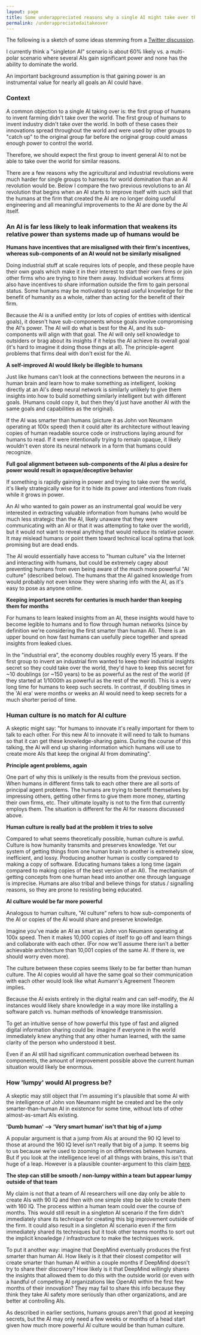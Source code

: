 ```yaml
---
layout: page
title: Some underappreciated reasons why a single AI might take over the world
permalink: /underappreciatedaitakeover
---
```


The following is a sketch of some ideas stemming from a [Twitter discussion](https://twitter.com/elliot_olds/status/1079176432327188480).

I currently think a "singleton AI" scenario is about 60% likely vs. a multi-polar scenario where several AIs gain significant power and none has the ability to dominate the world.

An important background assumption is that gaining power is an instrumental value for nearly all goals an AI could have.

### Context

A common objection to a single AI taking over is: the first group of humans to invent farming didn't take over the world. The first group of humans to invent industry didn't take over the world. In both of these cases their innovations spread throughout the world and were used by other groups to "catch up" to the original group far before the original group could amass enough power to control the world. 

Therefore, we should expect the first group to invent general AI to not be able to take over the world for similar reasons.

There are a few reasons why the agricultural and industrial revolutions were much harder for single groups to harness for world domination than an AI revolution would be. Below I compare the two previous revolutions to an AI revolution that begins when an AI starts to improve itself with such skill that the humans at the firm that created the AI are no longer doing useful engineering and all meaningful improvements to the AI are done by the AI itself.

### An AI is far less likely to leak information that weakens its relative power than systems made up of humans would be

**Humans have incentives that are misaligned with their firm's incentives, whereas sub-components of an AI would not be similarly misaligned**

Doing industrial stuff at scale requires lots of people, and these people have their own goals which make it in their interest to start their own firms or join other firms who are trying to hire them away. Individual workers at firms also have incentives to share information outside the firm to gain personal status. Some humans may be motivated to spread useful knowledge for the benefit of humanity as a whole, rather than acting for the benefit of their firm.

Because the AI is a unified entity (or lots of copies of entities with identical goals), it doesn't have sub-components whose goals involve compromising the AI's power. The AI will do what is best for the AI, and its sub-components will align with that goal. The AI will only sell knowledge to outsiders or brag about its insights if it helps the AI achieve its overall goal (it's hard to imagine it doing those things at all). The principle-agent problems that firms deal with don't exist for the AI.

**A self-improved AI would likely be illegible to humans**

Just like humans can't look at the connections between the neurons in a human brain and learn how to make something as intelligent, looking directly at an AI's deep neural network is similarly unlikely to give them insights into how to build something similarly intelligent but with different goals. (Humans could copy it, but then they'd just have another AI with the same goals and capabilities as the original).

If the AI was smarter than humans (picture it as John von Neumann operating at 100x speed) then it could alter its architecture without leaving copies of human readable source code or instructions laying around for humans to read. If it were intentionally trying to remain opaque, it likely wouldn't even store its neural network in a form that humans could recognize.

**Full goal alignment between sub-components of the AI plus a desire for power would result in opaque/deceptive behavior**

If something is rapidly gaining in power and trying to take over the world, it's likely strategically wise for it to hide its power and intentions from rivals while it grows in power.

An AI who wanted to gain power as an instrumental goal would be very interested in extracting valuable information from humans (who would be much less strategic than the AI, likely unaware that they were communicating with an AI or that it was attempting to take over the world), but it would not want to reveal anything that would reduce its relative power. It may mislead humans or point them toward technical local optima that look promising but are dead ends. 

The AI would essentially have access to "human culture" via the Internet and interacting with humans, but could be extremely cagey about preventing humans from even being aware of the much more powerful "AI culture" (described below). The humans that the AI gained knowledge from would probably not even know they were sharing info with the AI, as it's easy to pose as anyone online.

**Keeping important secrets for centuries is much harder than keeping them for months**

For humans to learn leaked insights from an AI, these insights would have to become legible to humans and to flow through human networks (since by definition we're considering the first smarter than human AI). There is an upper bound on how fast humans can usefully piece together and spread insights from leaked clues. 

In the "industrial era", the economy doubles roughly every 15 years. If the first group to invent an industrial firm wanted to keep their industrial insights secret so they could take over the world, they'd have to keep this secret for ~10 doublings (or ~150 years) to be as powerful as the rest of the world (if they started at 1/1000th as powerful as the rest of the world). This is a very long time for humans to keep such secrets. In contrast, if doubling times in the 'AI era' were months or weeks an AI would need to keep secrets for a much shorter period of time.

### Human culture is no match for AI culture

A skeptic might say: "for humans to innovate it's really important for them to talk to each other. For this new AI to innovate it will need to talk to humans so that it can get these knowledge-sharing gains. During the course of this talking, the AI will end up sharing information which humans will use to create more AIs that keep the original AI from dominating".

**Principle agent problems, again**

One part of why this is unlikely is the results from the previous section. When humans in different firms talk to each other there are all sorts of principal agent problems. The humans are trying to benefit themselves by impressing others, getting other firms to give them more money, starting their own firms, etc. Their ultimate loyalty is not to the firm that currently employs them. The situation is different for the AI for reasons discussed above. 

**Human culture is really bad at the problem it tries to solve**

Compared to what seems theoretically possible, human culture is awful. Culture is how humanity transmits and preserves knowledge. Yet our system of getting things from one human brain to another is extremely slow, inefficient, and lossy. Producing another human is costly compared to making a copy of software. Educating humans takes a long time (again compared to making copies of the best version of an AI). The mechanism of getting concepts from one human head into another one through language is imprecise. Humans are also tribal and believe things for status / signalling reasons, so they are prone to resisting being educated.

**AI culture would be far more powerful**

Analogous to human culture, "AI culture" refers to how sub-components of the AI or copies of the AI would share and preserve knowledge.

Imagine you've made an AI as smart as John von Neumann operating at 100x speed. Then it makes 10,000 copies of itself to go off and learn things and collaborate with each other. (For now we'll assume there isn't a better achievable architecture than 10,001 copies of the same AI. If there is, we should worry even more). 

The culture between these copies seems likely to be far better than human culture. The AI copies would all have the same goal so their communication with each other would look like what Aumann's Agreement Theorem implies. 

Because the AI exists entirely in the digital realm and can self-modify, the AI instances would likely share knowledge in a way more like installing a software patch vs. human methods of knowledge transmission. 

To get an intuitive sense of how powerful this type of fast and aligned digital information sharing could be: imagine if everyone in the world immediately knew anything that any other human learned, with the same clarity of the person who understood it best. 

Even if an AI still had significant communication overhead between its components, the amount of improvement possible above the current human situation would likely be enormous.

### How 'lumpy' would AI progress be?

A skeptic may still object that I'm assuming it's plausible that some AI with the intelligence of John von Neumann might be created and be the only smarter-than-human AI in existence for some time, without lots of other almost-as-smart AIs existing.

**'Dumb human' --> 'Very smart human' isn't that big of a jump**

A popular argument is that a jump from AIs at around the 90 IQ level to those at around the 160 IQ level isn't really that big of a jump. It seems big to us because we're used to zooming in on differences between humans. But if you look at the intelligence level of all things with brains, this isn't that huge of a leap. However is a plausible counter-argument to this claim [here](https://aiimpacts.org/making-or-breaking-a-thinking-machine/).

**The step can still be smooth / non-lumpy within a team but appear lumpy outside of that team**

My claim is not that a team of AI researchers will one day only be able to create AIs with 90 IQ and then with one simple step be able to create them with 160 IQ. The process within a human team could over the course of months. This would still result in a singleton AI scenario if the firm didn't immediately share its technique for creating this big improvement outside of the firm. It could also result in a singleton AI scenario even if the firm immediately shared its techniques but it took other teams months to sort out the implicit knowledge / infrastructure to make the techniques work.

To put it another way: imagine that DeepMind eventually produces the first smarter than human AI. How likely is it that their closest competitor will create smarter than human AI within a couple months if DeepMind doesn't try to share their discovery? How likely is it that DeepMind willingly shares the insights that allowed them to do this with the outside world (or even with a handful of competing AI organizations like OpenAI) within the first few months of their innovation? They may fail to share this info because they think they take AI safety more seriously than other organizations, and are better at controlling AIs. 

As described in earlier sections, humans groups aren't that good at keeping secrets, but the AI may only need a few weeks or months of a head start given how much more powerful AI culture would be than human culture.